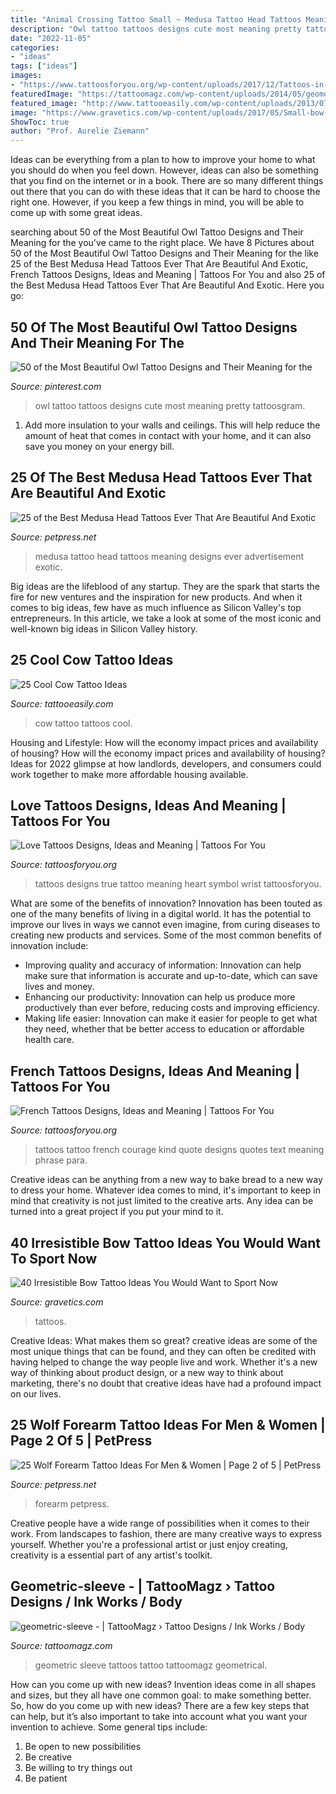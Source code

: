 ```yaml
---
title: "Animal Crossing Tattoo Small ~ Medusa Tattoo Head Tattoos Meaning Designs Ever Advertisement Exotic"
description: "Owl tattoo tattoos designs cute most meaning pretty tattoosgram"
date: "2022-11-05"
categories:
- "ideas"
tags: ["ideas"]
images:
- "https://www.tattoosforyou.org/wp-content/uploads/2017/12/Tattoos-in-French.jpg"
featuredImage: "https://tattoomagz.com/wp-content/uploads/2014/05/geometric-sleeve.jpg"
featured_image: "http://www.tattooeasily.com/wp-content/uploads/2013/07/cow-tattoo-17.jpg"
image: "https://www.gravetics.com/wp-content/uploads/2017/05/Small-bow-tie-tattoo-done-with-3rl-needle-in-a-very-small-finger.-tattoodesign-tattoo-tattooforwomen-tattoos-inkedgirls-inked-bowtattoo-bowtie-bowtietattoo-smalltattoo.jpg"
ShowToc: true
author: "Prof. Aurelie Ziemann"
---
```



Ideas can be everything from a plan to how to improve your home to what you should do when you feel down. However, ideas can also be something that you find on the internet or in a book. There are so many different things out there that you can do with these ideas that it can be hard to choose the right one. However, if you keep a few things in mind, you will be able to come up with some great ideas.

	

		
searching about 50 of the Most Beautiful Owl Tattoo Designs and Their Meaning for the you've came to the right place. We have 8 Pictures about 50 of the Most Beautiful Owl Tattoo Designs and Their Meaning for the like 25 of the Best Medusa Head Tattoos Ever That Are Beautiful And Exotic, French Tattoos Designs, Ideas and Meaning | Tattoos For You and also 25 of the Best Medusa Head Tattoos Ever That Are Beautiful And Exotic. Here you go:
		
    
## 50 Of The Most Beautiful Owl Tattoo Designs And Their Meaning For The

<img loading=lazy src="https://i.pinimg.com/736x/5c/3c/2f/5c3c2f3d167ab70b7356cef96bc27756.jpg" onerror="this.onerror=null;this.src='https://tse3.mm.bing.net/th?id=OIP._84AiCDx3Ddkg7FTCLSbxwAAAA&amp;pid=15.1';" alt="50 of the Most Beautiful Owl Tattoo Designs and Their Meaning for the">

_Source: pinterest.com_

>owl tattoo tattoos designs cute most meaning pretty tattoosgram. 

	

1. Add more insulation to your walls and ceilings. This will help reduce the amount of heat that comes in contact with your home, and it can also save you money on your energy bill.

    
## 25 Of The Best Medusa Head Tattoos Ever That Are Beautiful And Exotic

<img loading=lazy src="https://cdn.petpress.net/wp-content/uploads/2020/02/12040822/medusa-head-tattoo-idea-design.jpg" onerror="this.onerror=null;this.src='https://tse3.mm.bing.net/th?id=OIP.Wjq0KRMcXgtwa_om30kmNQHaHa&amp;pid=15.1';" alt="25 of the Best Medusa Head Tattoos Ever That Are Beautiful And Exotic">

_Source: petpress.net_

>medusa tattoo head tattoos meaning designs ever advertisement exotic. 

	

Big ideas are the lifeblood of any startup. They are the spark that starts the fire for new ventures and the inspiration for new products. And when it comes to big ideas, few have as much influence as Silicon Valley's top entrepreneurs. In this article, we take a look at some of the most iconic and well-known big ideas in Silicon Valley history.

    
## 25 Cool Cow Tattoo Ideas

<img loading=lazy src="http://www.tattooeasily.com/wp-content/uploads/2013/07/cow-tattoo-17.jpg" onerror="this.onerror=null;this.src='https://tse1.mm.bing.net/th?id=OIP.0694588QpZRhLifqyVGWswHaLG&amp;pid=15.1';" alt="25 Cool Cow Tattoo Ideas">

_Source: tattooeasily.com_

>cow tattoo tattoos cool. 

	

Housing and Lifestyle: How will the economy impact prices and availability of housing?
How will the economy impact prices and availability of housing? 
Ideas for 2022 glimpse at how landlords, developers, and consumers could work together to make more affordable housing available.

    
## Love Tattoos Designs, Ideas And Meaning | Tattoos For You

<img loading=lazy src="http://www.tattoosforyou.org/wp-content/uploads/2013/09/True-Love-Tattoos.jpg" onerror="this.onerror=null;this.src='https://tse1.mm.bing.net/th?id=OIP.Y15wlY3D5CzxPAGo0jLt4gHaKy&amp;pid=15.1';" alt="Love Tattoos Designs, Ideas and Meaning | Tattoos For You">

_Source: tattoosforyou.org_

>tattoos designs true tattoo meaning heart symbol wrist tattoosforyou. 

	

What are some of the benefits of innovation?
Innovation has been touted as one of the many benefits of living in a digital world. It has the potential to improve our lives in ways we cannot even imagine, from curing diseases to creating new products and services. Some of the most common benefits of innovation include: 
- Improving quality and accuracy of information: Innovation can help make sure that information is accurate and up-to-date, which can save lives and money. 
- Enhancing our productivity: Innovation can help us produce more productively than ever before, reducing costs and improving efficiency. 
- Making life easier: Innovation can make it easier for people to get what they need, whether that be better access to education or affordable health care.

    
## French Tattoos Designs, Ideas And Meaning | Tattoos For You

<img loading=lazy src="https://www.tattoosforyou.org/wp-content/uploads/2017/12/Tattoos-in-French.jpg" onerror="this.onerror=null;this.src='https://tse1.mm.bing.net/th?id=OIP.EreP0ZW9HVoq4x0Wg8KFkAHaJ4&amp;pid=15.1';" alt="French Tattoos Designs, Ideas and Meaning | Tattoos For You">

_Source: tattoosforyou.org_

>tattoos tattoo french courage kind quote designs quotes text meaning phrase para. 

	

Creative ideas can be anything from a new way to bake bread to a new way to dress your home. Whatever idea comes to mind, it's important to keep in mind that creativity is not just limited to the creative arts. Any idea can be turned into a great project if you put your mind to it.

    
## 40 Irresistible Bow Tattoo Ideas You Would Want To Sport Now

<img loading=lazy src="https://www.gravetics.com/wp-content/uploads/2017/05/Small-bow-tie-tattoo-done-with-3rl-needle-in-a-very-small-finger.-tattoodesign-tattoo-tattooforwomen-tattoos-inkedgirls-inked-bowtattoo-bowtie-bowtietattoo-smalltattoo.jpg" onerror="this.onerror=null;this.src='https://tse1.mm.bing.net/th?id=OIP.Dmsy8MbvB2tsF1-eXMBaTwHaHa&amp;pid=15.1';" alt="40 Irresistible Bow Tattoo Ideas You Would Want to Sport Now">

_Source: gravetics.com_

>tattoos. 

	

Creative Ideas: What makes them so great?
creative ideas are some of the most unique things that can be found, and they can often be credited with having helped to change the way people live and work. Whether it's a new way of thinking about product design, or a new way to think about marketing, there's no doubt that creative ideas have had a profound impact on our lives.

    
## 25 Wolf Forearm Tattoo Ideas For Men &amp; Women | Page 2 Of 5 | PetPress

<img loading=lazy src="https://cdn.petpress.net/wp-content/uploads/2020/02/12035640/wolf-tattoo-forearm-idea-design.jpg" onerror="this.onerror=null;this.src='https://tse2.mm.bing.net/th?id=OIP.ggOjUowEtyZ0vhS-bhdujQHaI4&amp;pid=15.1';" alt="25 Wolf Forearm Tattoo Ideas For Men &amp; Women | Page 2 of 5 | PetPress">

_Source: petpress.net_

>forearm petpress. 

	

Creative people have a wide range of possibilities when it comes to their work. From landscapes to fashion, there are many creative ways to express yourself. Whether you're a professional artist or just enjoy creating, creativity is a essential part of any artist's toolkit.

    
## Geometric-sleeve - | TattooMagz › Tattoo Designs / Ink Works / Body

<img loading=lazy src="https://tattoomagz.com/wp-content/uploads/2014/05/geometric-sleeve.jpg" onerror="this.onerror=null;this.src='https://tse3.mm.bing.net/th?id=OIP.7is0Vm4wcmBCnfVxZLsLyQHaJ4&amp;pid=15.1';" alt="geometric-sleeve - | TattooMagz › Tattoo Designs / Ink Works / Body">

_Source: tattoomagz.com_

>geometric sleeve tattoos tattoo tattoomagz geometrical. 

	

How can you come up with new ideas?
Invention ideas come in all shapes and sizes, but they all have one common goal: to make something better. So, how do you come up with new ideas? There are a few key steps that can help, but it’s also important to take into account what you want your invention to achieve. Some general tips include: 
1. Be open to new possibilities 
2. Be creative 
3. Be willing to try things out 
4. Be patient 

